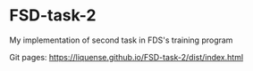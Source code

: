 # FSD-task-2
My implementation of second task in FDS's training program 

Git pages: https://liquense.github.io/FSD-task-2/dist/index.html
